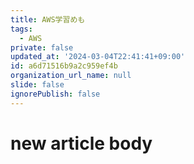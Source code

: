 ```yaml
---
title: AWS学習めも
tags:
  - AWS
private: false
updated_at: '2024-03-04T22:41:41+09:00'
id: a6d71516b9a2c959ef4b
organization_url_name: null
slide: false
ignorePublish: false
---
```

# new article body
